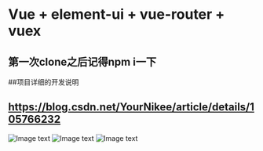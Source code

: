 # Vue + element-ui + vue-router + vuex
## 第一次clone之后记得npm i一下
##项目详细的开发说明
## https://blog.csdn.net/YourNikee/article/details/105766232
![Image text](https://github.com/YourNikee/img-file/blob/master/login.jpg)
![Image text](https://github.com/YourNikee/img-file/blob/master/index.jpg)
![Image text](https://github.com/YourNikee/img-file/blob/master/index2.jpg)

